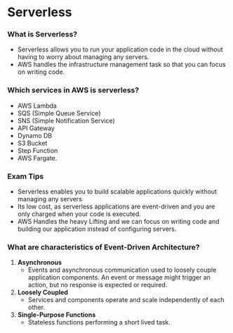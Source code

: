 # Serverless


### What is Serverless?
- Serverless allows you to run your application code in the cloud without having to worry about managing any servers.
- AWS handles the infrastructure management task so that you can focus on writing code.

### Which services in AWS is serverless?
- AWS Lambda
- SQS (Simple Queue Service)
- SNS (Simple Notification Service)
- API Gateway
- Dynamo DB
- S3 Bucket
- Step Function
- AWS Fargate.

### Exam Tips
- Serverless enables you to build scalable applications quickly without managing any servers
- Its low cost, as serverless applications are event-driven and you are only charged when your code is executed.
- AWS Handles the heavy Lifting and we can focus on writing code and building our application instead of configuring servers.

### What are characteristics of Event-Driven Architecture?
1) **Asynchronous**
	- Events and asynchronous communication used to loosely couple application components. An event or message might trigger an action, but no response is expected or required.
2) **Loosely Coupled**
	- Services and components operate and scale independently of each other.
3) **Single-Purpose Functions**
	- Stateless functions performing a short lived task.